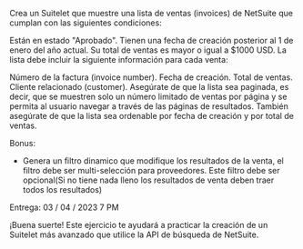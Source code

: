 Crea un Suitelet que muestre una lista de ventas (invoices) de NetSuite que cumplan con las siguientes condiciones:

Están en estado "Aprobado".
Tienen una fecha de creación posterior al 1 de enero del año actual.
Su total de ventas es mayor o igual a $1000 USD.
La lista debe incluir la siguiente información para cada venta:

Número de la factura (invoice number).
Fecha de creación.
Total de ventas.
Cliente relacionado (customer).
Asegúrate de que la lista sea paginada, es decir, que se muestren solo un número limitado de ventas por página y se permita al usuario navegar a través de las páginas de resultados. También asegúrate de que la lista sea ordenable por fecha de creación y por total de ventas.

Bonus: 

- Genera un filtro dinamico que modifique los resultados de la venta, el filtro debe ser multi-selección para    proveedores. Este filtro debe ser opcional(Si no  tiene nada lleno los resultados de venta deben traer todos los resultados)

Entrega: 03 / 04 / 2023 7 PM

¡Buena suerte! Este ejercicio te ayudará a practicar la creación de un Suitelet más avanzado que utilice la API de búsqueda de NetSuite.